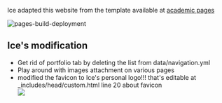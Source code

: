 Ice adapted this website from the template available at [academic pages](https://academicpages.github.io/)

![pages-build-deployment](https://github.com/academicpages/academicpages.github.io/actions/workflows/pages/pages-build-deployment/badge.svg)

## Ice's modification

* Get rid of portfolio tab by deleting the list from data/navigation.yml
* Play around with images attachment on various pages
* modified the favicon to Ice's personal logo!!! that's editable at _includes/head/custom.html line 20 about favicon
<br/><img src='/images/favicon.ico'>
